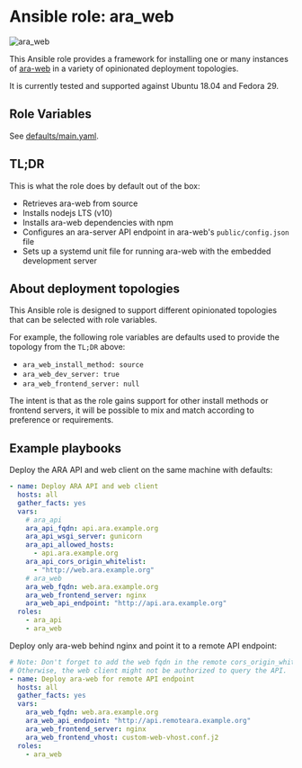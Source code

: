 # Ansible role: ara_web

![ara_web](https://raw.githubusercontent.com/ansible-community/ara-collection/master/doc/source/_static/ansible-role-ara-web.png)

This Ansible role provides a framework for installing one or many instances of
[ara-web](https://github.com/ansible-community/ara-web) in a variety of
opinionated deployment topologies.

It is currently tested and supported against Ubuntu 18.04 and Fedora 29.

## Role Variables

See [defaults/main.yaml](https://github.com/ansible-community/ara-collection/blob/master/roles/ara_web/defaults/main.yaml).

## TL;DR

This is what the role does by default out of the box:

- Retrieves ara-web from source
- Installs nodejs LTS (v10)
- Installs ara-web dependencies with npm
- Configures an ara-server API endpoint in ara-web's ``public/config.json`` file
- Sets up a systemd unit file for running ara-web with the embedded development server

## About deployment topologies

This Ansible role is designed to support different opinionated topologies that
can be selected with role variables.

For example, the following role variables are defaults used to provide the
topology from the ``TL;DR`` above:

- ``ara_web_install_method: source``
- ``ara_web_dev_server: true``
- ``ara_web_frontend_server: null``

The intent is that as the role gains support for other install methods or
frontend servers, it will be possible to mix and match according to preference
or requirements.

## Example playbooks

Deploy the ARA API and web client on the same machine with defaults:

```yaml
- name: Deploy ARA API and web client
  hosts: all
  gather_facts: yes
  vars:
    # ara_api
    ara_api_fqdn: api.ara.example.org
    ara_api_wsgi_server: gunicorn
    ara_api_allowed_hosts:
      - api.ara.example.org
    ara_api_cors_origin_whitelist:
      - "http://web.ara.example.org"
    # ara_web
    ara_web_fqdn: web.ara.example.org
    ara_web_frontend_server: nginx
    ara_web_api_endpoint: "http://api.ara.example.org"
  roles:
    - ara_api
    - ara_web
```

Deploy only ara-web behind nginx and point it to a remote API endpoint:

```yaml
# Note: Don't forget to add the web fqdn in the remote cors_origin_whitelist.
# Otherwise, the web client might not be authorized to query the API.
- name: Deploy ara-web for remote API endpoint
  hosts: all
  gather_facts: yes
  vars:
    ara_web_fqdn: web.ara.example.org
    ara_web_api_endpoint: "http://api.remoteara.example.org"
    ara_web_frontend_server: nginx
    ara_web_frontend_vhost: custom-web-vhost.conf.j2
  roles:
    - ara_web
